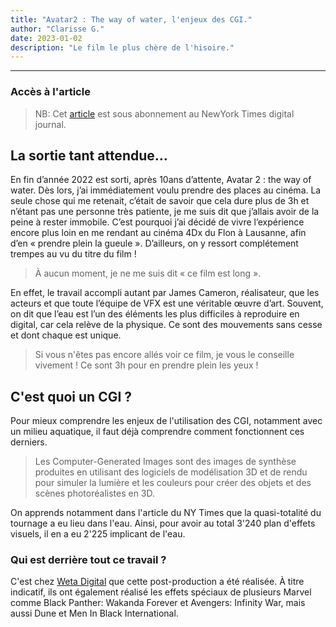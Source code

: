 ```yaml
---
title: "Avatar2 : The way of water, l'enjeux des CGI."
author: "Clarisse G."
date: 2023-01-02
description: "Le film le plus chère de l'hisoire."
---
```

---
### Accès à l'article

> NB: Cet [article](https://www.nytimes.com/2022/12/16/movies/avatar-2-fx-cgi.html) est sous abonnement au NewYork Times digital journal.

## La sortie tant attendue...

En fin d’année 2022 est sorti, après 10ans d’attente, Avatar 2 : the way of water. Dès lors, j’ai immédiatement voulu prendre des places au cinéma. La seule chose qui me retenait, c’était de savoir que cela dure plus de 3h et n’étant pas une personne très patiente, je me suis dit que j’allais avoir de la peine à rester immobile. C’est pourquoi j’ai décidé de vivre l’expérience encore plus loin en me rendant au cinéma 4Dx du Flon à Lausanne, afin d’en « prendre plein la gueule ». D’ailleurs, on y ressort complétement trempes au vu du titre du film !

> À aucun moment, je ne me suis dit « ce film est long ».

En effet, le travail accompli autant par James Cameron, réalisateur, que les acteurs et que toute l’équipe de VFX est une véritable œuvre d’art. Souvent, on dit que l’eau est l’un des éléments les plus difficiles à reproduire en digital, car cela relève de la physique. Ce sont des mouvements sans cesse et dont chaque est unique. 

> Si vous n'êtes pas encore allés voir ce film, je vous le conseille vivement ! Ce sont 3h pour en prendre plein les yeux !

## C'est quoi un CGI ?
Pour mieux comprendre les enjeux de l'utilisation des CGI, notamment avec un milieu aquatique, il faut déjà comprendre comment fonctionnent ces derniers.

> Les Computer-Generated Images sont des images de synthèse produites en utilisant des logiciels de modélisation 3D et de rendu pour simuler la lumière et les couleurs pour créer des objets et des scènes photoréalistes en 3D.

On apprends notamment dans l'article du NY Times que la quasi-totalité du tournage a eu lieu dans l'eau. Ainsi, pour avoir au total 3'240 plan d'effets visuels, il en a eu 2'225 implicant de l'eau.

### Qui est derrière tout ce travail ?

C'est chez [Weta Digital](https://www.wetafx.co.nz/) que cette post-production a été réalisée. À titre indicatif, ils ont également réalisé les effets spéciaux de plusieurs Marvel comme Black Panther: Wakanda Forever et Avengers: Infinity War, mais aussi Dune et Men In Black International. 

